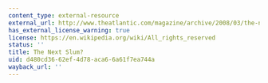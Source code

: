 ```yaml
---
content_type: external-resource
external_url: http://www.theatlantic.com/magazine/archive/2008/03/the-next-slum/6653/
has_external_license_warning: true
license: https://en.wikipedia.org/wiki/All_rights_reserved
status: ''
title: The Next Slum?
uid: d480cd36-62ef-4d78-aca6-6a61f7ea744a
wayback_url: ''
---
```

